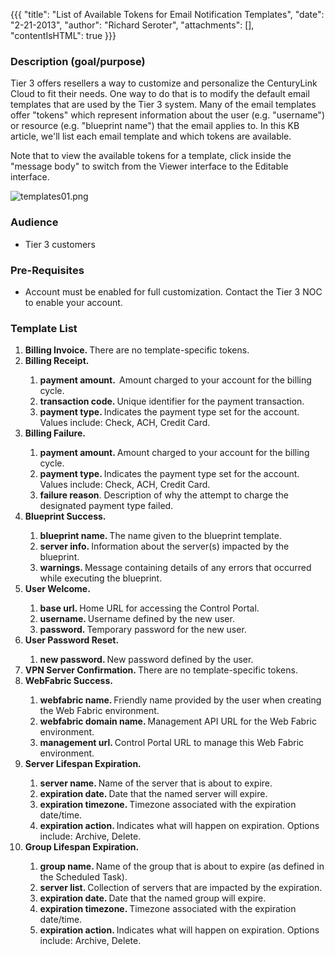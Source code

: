 {{{
  "title": "List of Available Tokens for Email Notification Templates",
  "date": "2-21-2013",
  "author": "Richard Seroter",
  "attachments": [],
  "contentIsHTML": true
}}}

<h3>Description (goal/purpose)</h3>
<p>Tier 3 offers resellers a way to customize and personalize the CenturyLink Cloud to fit their needs. One way to do that is to modify the default email templates that are used by the Tier 3 system. Many of the email templates offer "tokens" which represent
  information about the user (e.g. "username") or resource (e.g. "blueprint name") that the email applies to. In this KB article, we'll list each email template and which tokens are available.</p>
<p>Note that to view the available tokens for a template, click inside the "message body" to switch from the Viewer interface to the Editable interface.</p>
<p><img src="https://t3n.zendesk.com/attachments/token/xfqjfcfmzzxrmy4/?name=templates01.png" alt="templates01.png" />
</p>
<h3>Audience</h3>
<ul>
  <li>Tier 3 customers</li>
</ul>
<h3>Pre-Requisites</h3>
<ul>
  <li>Account must be enabled for full customization. Contact the Tier 3 NOC to enable your account.</li>
</ul>
<h3>Template List</h3>
<ol>
  <li><strong>Billing Invoice. </strong>There are no template-specific tokens.</li>
  <li><strong>Billing Receipt.&nbsp;</strong>
  </li>
  <ol>
    <li><strong>payment amount. &nbsp;</strong>Amount charged to your account for the billing cycle.</li>
    <li><strong>transaction code. </strong>Unique identifier for the payment transaction.</li>
    <li><strong>payment type. </strong>Indicates the payment type set for the account. Values include: Check, ACH, Credit Card.</li>
  </ol>
  <li><strong>Billing Failure.</strong>
  </li>
  <ol>
    <li><strong>payment amount. </strong>Amount charged to your account for the billing cycle.</li>
    <li><strong>payment type. </strong>Indicates the payment type set for the account. Values include: Check, ACH, Credit Card.</li>
    <li><strong>failure reason</strong>. Description of why the attempt to charge the designated payment type failed.&nbsp;</li>
  </ol>
  <li><strong>Blueprint Success.</strong>
  </li>
  <ol>
    <li><strong>blueprint name. </strong>The name given to the blueprint template.</li>
    <li><strong>server info. </strong>Information about the server(s) impacted by the blueprint.</li>
    <li><strong>warnings. </strong>Message containing details of any errors that occurred while executing the blueprint.</li>
  </ol>
  <li><strong>User Welcome.</strong>
  </li>
  <ol>
    <li><strong>base url. </strong>Home URL for accessing the Control Portal.&nbsp;</li>
    <li><strong>username. </strong>Username defined by the new user.</li>
    <li><strong>password. </strong>Temporary password for&nbsp;the new user.</li>
  </ol>
  <li><strong>User Password Reset.</strong>
  </li>
  <ol>
    <li><strong>new password. </strong>New password defined by the user.</li>
  </ol>
  <li><strong>VPN Server Confirmation. </strong>There are no template-specific tokens.</li>
  <li><strong>WebFabric Success.</strong>
  </li>
  <ol>
    <li><strong>webfabric name. </strong>Friendly name provided by the user when creating the Web Fabric environment.</li>
    <li><strong>webfabric domain name. </strong>Management API URL for the Web Fabric environment.</li>
    <li><strong>management url. </strong>Control Portal URL to manage this Web Fabric environment.</li>
  </ol>
  <li><strong>Server Lifespan Expiration.</strong>
  </li>
  <ol>
    <li><strong>server name. </strong>Name of the server that is about to expire.</li>
    <li><strong>expiration date. </strong>Date that the named server will expire.</li>
    <li><strong>expiration timezone. </strong>Timezone associated with the expiration date/time.</li>
    <li><strong>expiration action. </strong>Indicates what will happen on expiration. Options include: Archive, Delete.</li>
  </ol>
  <li><strong>Group Lifespan Expiration.</strong>
  </li>
  <ol>
    <li><strong>group name. </strong>Name of the group that is about to expire (as defined in the Scheduled Task).</li>
    <li><strong>server list. </strong>Collection of servers that are impacted by the expiration.</li>
    <li><strong>expiration date. </strong>Date that the named group will expire.</li>
    <li><strong>expiration timezone. </strong>Timezone associated with the expiration date/time.</li>
    <li><strong>expiration action. </strong>Indicates what will happen on expiration. Options include: Archive, Delete.</li>
  </ol>
</ol>